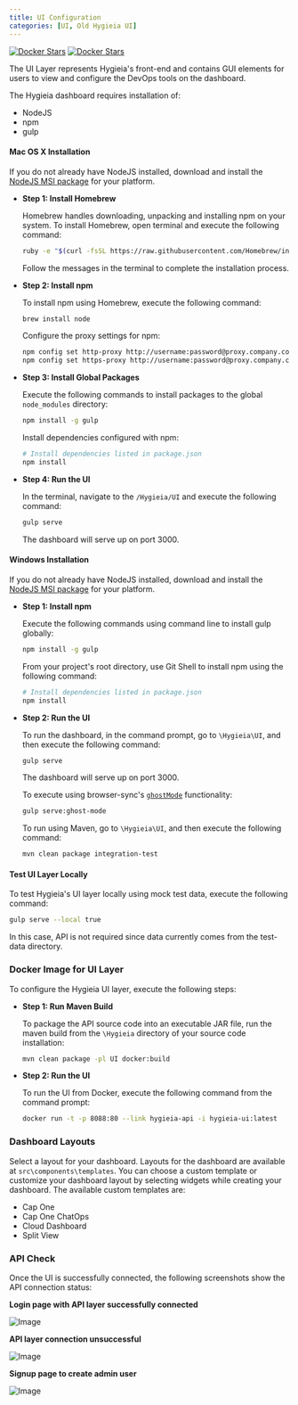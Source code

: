 ```yaml
---
title: UI Configuration
categories: [UI, Old Hygieia UI]
---
```


[![Docker Stars](https://img.shields.io/docker/stars/capitalone/hygieia-ui.svg)](https://hub.docker.com/r/capitalone/hygieia-api/)
[![Docker Stars](https://img.shields.io/docker/pulls/capitalone/hygieia-ui.svg)](https://hub.docker.com/r/capitalone/hygieia-api/)

The UI Layer represents Hygieia's front-end and contains GUI elements for users to view and configure the DevOps tools on the dashboard.

The Hygieia dashboard requires installation of:

- NodeJS
- npm
- gulp

#### Mac OS X Installation

If you do not already have NodeJS installed, download and install the [NodeJS MSI package](https://nodejs.org/en/download/) for your platform.

*	**Step 1: Install Homebrew**
	
	Homebrew handles downloading, unpacking and installing npm on your system.
	To install Homebrew, open terminal and execute the following command:
	
	```bash
	ruby -e "$(curl -fsSL https://raw.githubusercontent.com/Homebrew/install/master/install)"
	```
	
 	Follow the messages in the terminal to complete the installation process.
	
*	**Step 2: Install npm**
	
	To install npm using Homebrew, execute the following command:
	
	```bash
	brew install node
	```
	
	Configure the proxy settings for npm:
	
	```bash
	npm config set http-proxy http://username:password@proxy.company.com:8080
	npm config set https-proxy http://username:password@proxy.company.com:8080
	```
	
*	**Step 3: Install Global Packages**
	
	Execute the following commands to install packages to the global `node_modules` directory:
	
	```bash
	npm install -g gulp
	```
	Install dependencies configured with npm:
	
	```bash
	# Install dependencies listed in package.json
	npm install
	
	```
	
*	**Step 4: Run the UI**
	
	In the terminal, navigate to the `/Hygieia/UI` and execute the following command:
	
	```bash
	gulp serve
	```
	
	The dashboard will serve up on port 3000.
	
#### Windows Installation

If you do not already have NodeJS installed, download and install the [NodeJS MSI package](https://nodejs.org/en/download/) for your platform.

*	**Step 1: Install npm**

	Execute the following commands using command line to install gulp globally:

	```bash
	npm install -g gulp
	```
	
	From your project's root directory, use Git Shell to install npm using the following command:

	```bash
	# Install dependencies listed in package.json
	npm install
	
	```

*	**Step 2: Run the UI**

	To run the dashboard, in the command prompt, go to `\Hygieia\UI`, and then execute the following command:

	```bash
	gulp serve
	```
	The dashboard will serve up on port 3000.

	To execute using browser-sync's [`ghostMode`](https://www.browsersync.io/docs/options#option-ghostMode) functionality:

	```bash
	gulp serve:ghost-mode
	```

	To run using Maven, go to `\Hygieia\UI`, and then execute the following command:

	```bash
	mvn clean package integration-test
	```
#### Test UI Layer Locally

To test Hygieia's UI layer locally using mock test data, execute the following command:

```bash
gulp serve --local true
```
In this case, API is not required since data currently comes from the test-data directory.

### Docker Image for UI Layer

To configure the Hygieia UI layer, execute the following steps:

*	**Step 1: Run Maven Build**

	To package the API source code into an executable JAR file, run the maven build from the `\Hygieia` directory of your source code installation:

	```bash
	mvn clean package -pl UI docker:build
	```
	
*	**Step 2: Run the UI**

	To run the UI from Docker, execute the following command from the command prompt:
	
	```bash
	docker run -t -p 8088:80 --link hygieia-api -i hygieia-ui:latest
	```
	
### Dashboard Layouts

Select a layout for your dashboard. Layouts for the dashboard are available at `src\components\templates`. You can choose a custom template or customize your dashboard layout by selecting widgets while creating your dashboard. The available custom templates are:

* Cap One
* Cap One ChatOps
* Cloud Dashboard
* Split View

### API Check

Once the UI is successfully connected, the following screenshots show the API connection status:

**Login page with API layer successfully connected**

![Image](https://hygieia.github.io/Hygieia/media/images/apiup.png)

**API layer connection unsuccessful**

![Image](https://hygieia.github.io/Hygieia/media/images/apidown.png)

**Signup page to create admin user**

![Image](https://hygieia.github.io/Hygieia/media/images/adminuser.png)

